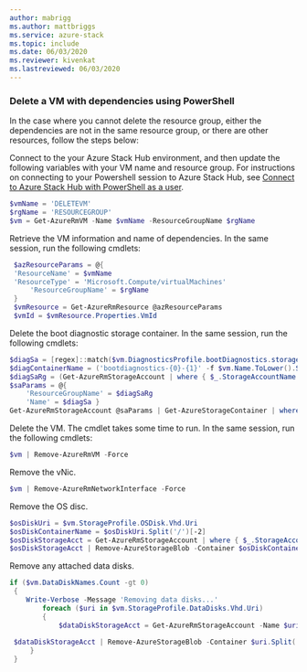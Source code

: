 ```yaml
---
author: mabrigg
ms.author: mattbriggs
ms.service: azure-stack
ms.topic: include
ms.date: 06/03/2020
ms.reviewer: kivenkat
ms.lastreviewed: 06/03/2020
---
```


### Delete a VM with dependencies using PowerShell

In the case where you cannot delete the resource group, either the dependencies are not in the same resource group, or there are other resources, follow the steps below:

Connect to the your Azure Stack Hub environment, and then update the following variables with your VM name and resource group. For instructions on connecting to your Powershell session to Azure Stack Hub, see [Connect to Azure Stack Hub with PowerShell as a user](azure-stack-powershell-configure-user.md).

```powershell
$vmName = 'DELETEVM'
$rgName = 'RESOURCEGROUP'
$vm = Get-AzureRmVM -Name $vmName -ResourceGroupName $rgName
```

Retrieve the VM information and name of dependencies. In the same session, run the following cmdlets:

```powershell
 $azResourceParams = @{
 'ResourceName' = $vmName
 'ResourceType' = 'Microsoft.Compute/virtualMachines'
     'ResourceGroupName' = $rgName
 }
 $vmResource = Get-AzureRmResource @azResourceParams
 $vmId = $vmResource.Properties.VmId
```

Delete the boot diagnostic storage container. In the same session, run the following cmdlets:

```powershell
$diagSa = [regex]::match($vm.DiagnosticsProfile.bootDiagnostics.storageUri, '^http[s]?://(.+?)\.').groups[1].value
$diagContainerName = ('bootdiagnostics-{0}-{1}' -f $vm.Name.ToLower().Substring(0, 9), $vmId)
$diagSaRg = (Get-AzureRmStorageAccount | where { $_.StorageAccountName -eq $diagSa }).ResourceGroupName
$saParams = @{
    'ResourceGroupName' = $diagSaRg
    'Name' = $diagSa }
Get-AzureRmStorageAccount @saParams | Get-AzureStorageContainer | where { $_.Name-eq $diagContainerName } | Remove-AzureStorageContainer -Force
```

Delete the VM. The cmdlet takes some time to run. In the same session, run the following cmdlets:

```powershell
$vm | Remove-AzureRmVM -Force
```

Remove the vNic.

```powershell
$vm | Remove-AzureRmNetworkInterface -Force
```

Remove the OS disc.

```powershell
$osDiskUri = $vm.StorageProfile.OSDisk.Vhd.Uri
$osDiskContainerName = $osDiskUri.Split('/')[-2]
$osDiskStorageAcct = Get-AzureRmStorageAccount | where { $_.StorageAccountName -eq $osDiskUri.Split('/')[2].Split('.')[0] }
$osDiskStorageAcct | Remove-AzureStorageBlob -Container $osDiskContainerName -Blob $osDiskUri.Split('/')[-1]
```

Remove any attached data disks.

```powershell
if ($vm.DataDiskNames.Count -gt 0)
 {
    Write-Verbose -Message 'Removing data disks...'
        foreach ($uri in $vm.StorageProfile.DataDisks.Vhd.Uri)
        {
            $dataDiskStorageAcct = Get-AzureRmStorageAccount -Name $uri.Split('/')[2].Split('.')[0]
        
 $dataDiskStorageAcct | Remove-AzureStorageBlob -Container $uri.Split('/')[-2] -Blob $uri.Split('/')[-1] -ea Ignore
     }
 }
```
